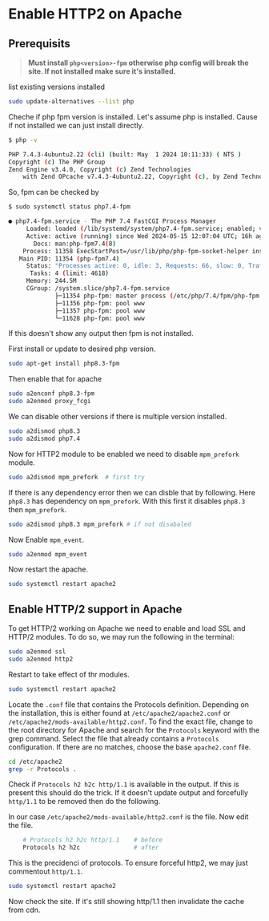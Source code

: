 # Enable HTTP2 on Apache

## Prerequisits

> **Must  install `php<version>-fpm` otherwise php config will break the site. If not installed make sure it's installed.**

list existing versions installed

```sh
sudo update-alternatives --list php
```

Cheche if php fpm version is installed. Let's assume php is installed. Cause if not installed we can just install directly.
```sh
$ php -v

PHP 7.4.3-4ubuntu2.22 (cli) (built: May  1 2024 10:11:33) ( NTS )
Copyright (c) The PHP Group
Zend Engine v3.4.0, Copyright (c) Zend Technologies
    with Zend OPcache v7.4.3-4ubuntu2.22, Copyright (c), by Zend Technologies
```

So, fpm can be checked by
```sh
$ sudo systemctl status php7.4-fpm

● php7.4-fpm.service - The PHP 7.4 FastCGI Process Manager
     Loaded: loaded (/lib/systemd/system/php7.4-fpm.service; enabled; vendor preset: enabled)
     Active: active (running) since Wed 2024-05-15 12:07:04 UTC; 16h ago
       Docs: man:php-fpm7.4(8)
    Process: 11358 ExecStartPost=/usr/lib/php/php-fpm-socket-helper install /run/php/php-fpm.sock /etc/php/7.4/fpm/pool.>
   Main PID: 11354 (php-fpm7.4)
     Status: "Processes active: 0, idle: 3, Requests: 66, slow: 0, Traffic: 0req/sec"
      Tasks: 4 (limit: 4618)
     Memory: 244.5M
     CGroup: /system.slice/php7.4-fpm.service
             ├─11354 php-fpm: master process (/etc/php/7.4/fpm/php-fpm.conf)
             ├─11356 php-fpm: pool www
             ├─11357 php-fpm: pool www
             └─11628 php-fpm: pool www
```

If this doesn't show any output then fpm is not installed.

First install or update to desired php version.

```sh
sudo apt-get install php8.3-fpm
```

Then enable that for apache

```sh
sudo a2enconf php8.3-fpm
sudo a2enmod proxy_fcgi
```

We can disable other versions if there is multiple version installed.

```sh
sudo a2dismod php8.3
sudo a2dismod php7.4
```

Now for HTTP2 module to be enabled we need to disable `mpm_prefork` module.

```sh
sudo a2dismod mpm_prefork  # first try
```

If there is any dependency error then we can disble that  by following. Here `php8.3` has dependency on `mpm_prefork`. With this first it disables `php8.3` then `mpm_prefork`.

```sh
sudo a2dismod php8.3 mpm_prefork # if not disabaled
```

Now Enable `mpm_event`.

```sh
sudo a2enmod mpm_event
```

Now restart the apache.

```sh
sudo systemctl restart apache2
```

## Enable HTTP/2 support in Apache

To get HTTP/2 working on Apache we need to enable and load SSL and HTTP/2 modules. To do so, we may run the following in the terminal:

```sh
sudo a2enmod ssl
sudo a2enmod http2
```

Restart to take effect of thr modules.

```sh
sudo systemctl restart apache2
```

Locate the `.conf` file that contains the Protocols definition. Depending on the installation, this is either found at `/etc/apache2/apache2.conf` or `/etc/apache2/mods-available/http2.conf`. To find the exact file, change to the root directory for Apache and search for the `Protocols` keyword with the grep command. Select the file that already contains a `Protocols` configuration. If there are no matches, choose the base `apache2.conf` file.

```sh
cd /etc/apache2
grep -r Protocols .
```

Check if `Protocols h2 h2c http/1.1` is available in the output. If this is present this should do the trick. If it doesn't update output and forcefully `http/1.1` to be removed then do the following.

In our case `/etc/apache2/mods-available/http2.conf` is the file. Now edit the file.

```sh
    # Protocols h2 h2c http/1.1    # before
    Protocols h2 h2c               # after
```

This is the precidenci of protocols. To ensure forceful http2, we may just commentout `http/1.1`.

```sh
sudo systemctl restart apache2
```

Now check the site. If it's still showing http/1.1 then invalidate the cache from cdn.
